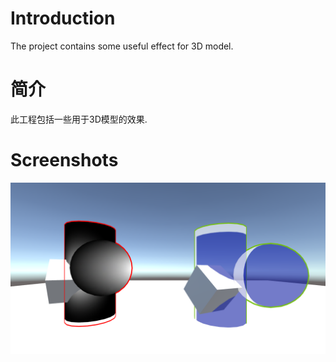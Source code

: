 # Introduction
The project contains some useful effect for 3D model.
# 简介
此工程包括一些用于3D模型的效果.
# Screenshots
![](UnityProjects/Assets/Outline/ScreenShot1.png)